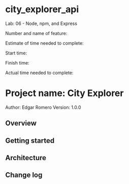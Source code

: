 # city_explorer_api
Lab: 06 - Node, npm, and Express


Number and name of feature: 

Estimate of time needed to complete: 

Start time: 

Finish time: 

Actual time needed to complete:


# Project name: City Explorer

Author: Edgar Romero
Version: 1.0.0 

## Overview

## Getting started 

## Architecture

## Change log